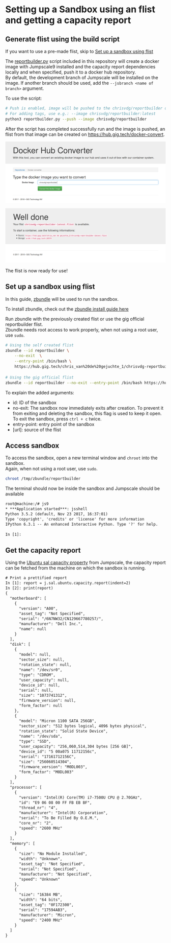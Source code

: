 # Setting up a Sandbox using an flist and getting a capacity report

## Generate flist using the build script

If you want to use a pre-made flist, skip to [Set up a sandbox using flist](#set-up-a-sandbox-using-flist)

The [reportbuilder.py](reportbuilder.py) script included in this repository will create a docker image with Jumpscale9 installed and the capacity report dependencies locally and when specified, push it to a docker hub repository.  
By default, the development branch of Jumpscale will be installed on the image. If another branch should be used, add the `--jsbranch <name of branch>` argument.

To use the script:
```sh
# Push is enabled, image will be pushed to the chrisvdg/reportbuilder docker hub repository
# For adding tags, use e.g.: --image chrisvdg/reportbuilder:latest
python3 reportbuilder.py --push --image chrisvdg/reportbuilder
```

After the script has completed successfully run and the image is pushed, an flist from that image can be created on https://hub.gig.tech/docker-convert.

![alt text](src/1.png "Convert docker image to flist")

![alt text](src/2.png "FLIST is ready!")

The flist is now ready for use!

## Set up a sandbox using flist

In this guide, [zbundle](https://github.com/zero-os/0-bundle) will be used to run the sandbox.

To install zbundle, check out the [zbundle install guide here](zbundle.md)

Run zbundle with the previously created flist or use the gig official reportbuilder flist.  
Zbundle needs root access to work properly, when not using a root user, use `sudo`.
```sh
# Using the self created flist
zbundle --id reportbuilder \
    --no-exit  \
    --entry-point /bin/bash \
    https://hub.gig.tech/chris_van%20de%20gejuchte_1/chrisvdg-reportbuilder-latest.flist

# Using the gig official flist
zbundle --id reportbuilder --no-exit --entry-point /bin/bash https://hub.gig.tech/gig-official-apps/reportbuilder-latest.flist
```

To explain the added arguments:
* id: ID of the sandbox
* no-exit: The sandbox now immediately exits after creation. To prevent it from exiting and deleting the sandbox, this flag is used to keep it open. To exit the sandbox, press `ctrl + c` twice.
* entry-point: entry point of the sandbox
* [url]: source of the flist

## Access sandbox

To access the sandbox, open a new terminal window and `chroot` into the sandbox.  
Again, when not using a root user, use `sudo`.
```sh
chroot /tmp/zbundle/reportbuilder
```

The terminal should now be inside the sandbox and Jumpscale should be available
```
root@machine:/# js9
* ***Application started***: jsshell
Python 3.5.2 (default, Nov 23 2017, 16:37:01) 
Type 'copyright', 'credits' or 'license' for more information
IPython 6.3.1 -- An enhanced Interactive Python. Type '?' for help.

In [1]: 
```

## Get the capacity report

Using the [Ubuntu sal capacity property](https://github.com/Jumpscale/lib9/blob/development/docs/Howto/capacityreport_from_ubuntu.md) from Jumpscale, the capacity report can be fetched from the machine on which the sandbox is running.

```
# Print a prettified report
In [1]: report = j.sal.ubuntu.capacity.report(indent=2)
In [2]: print(report)
{
  "motherboard": [
    {
      "version": "A00",
      "asset_tag": "Not Specified",
      "serial": "/6N7NW32/CN129667780257/",
      "manufacturer": "Dell Inc.",
      "name": null
    }
  ],
  "disk": [
    {
      "model": null,
      "sector_size": null,
      "rotation_state": null,
      "name": "/dev/sr0",
      "type": "CDROM",
      "user_capacity": null,
      "device_id": null,
      "serial": null,
      "size": "1073741312",
      "firmware_version": null,
      "form_factor": null
    },
    {
      "model": "Micron 1100 SATA 256GB",
      "sector_size": "512 bytes logical, 4096 bytes physical",
      "rotation_state": "Solid State Device",
      "name": "/dev/sda",
      "type": "SSD",
      "user_capacity": "256,060,514,304 bytes [256 GB]",
      "device_id": "5 00a075 11712156c",
      "serial": "17161712156C",
      "size": "256060514304",
      "firmware_version": "M0DL003",
      "form_factor": "M0DL003"
    }
  ],
  "processor": [
    {
      "version": "Intel(R) Core(TM) i7-7500U CPU @ 2.70GHz",
      "id": "E9 06 08 00 FF FB EB BF",
      "thread_nr": "4",
      "manufacturer": "Intel(R) Corporation",
      "serial": "To Be Filled By O.E.M.",
      "core_nr": "2",
      "speed": "2600 MHz"
    }
  ],
  "memory": [
    {
      "size": "No Module Installed",
      "width": "Unknown",
      "asset_tag": "Not Specified",
      "serial": "Not Specified",
      "manufacturer": "Not Specified",
      "speed": "Unknown"
    },
    {
      "size": "16384 MB",
      "width": "64 bits",
      "asset_tag": "0F172300",
      "serial": "17594AB3",
      "manufacturer": "Micron",
      "speed": "2400 MHz"
    }
  ]
}
```
